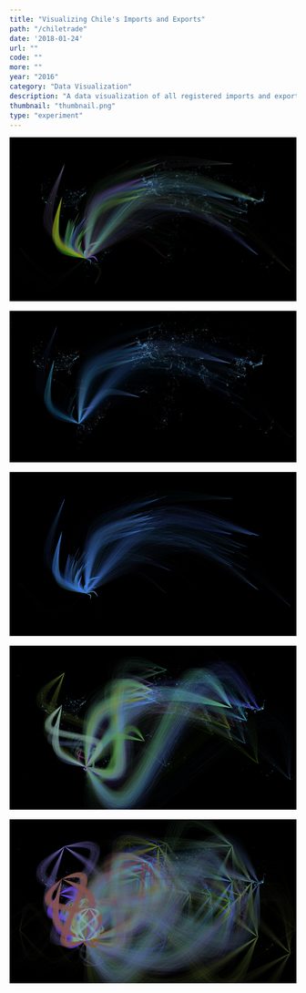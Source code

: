 ```yaml
---
title: "Visualizing Chile's Imports and Exports"
path: "/chiletrade"
date: '2018-01-24'
url: ""
code: ""
more: ""
year: "2016"
category: "Data Visualization"
description: "A data visualization of all registered imports and export of Chile in 2014 using data from the Chilean Customs Office. This project was exhibited at the III Regional OpenData Conference in Latin America and the Caribbean at Santiago, Chile."
thumbnail: "thumbnail.png"
type: "experiment"
---
```


<style>
h3, li, .project p, li a{
  -webkit-animation: whiteColor 5s;
  animation: whiteColor 5s;
  animation-fill-mode: forwards;
}
.MainContent {
  -webkit-animation: blackColor 5s;
  animation: blackColor 5s;
  animation-fill-mode: forwards;
}
@-webkit-keyframes blackColor {
  0% { background-color: ##f5f5f5; }
  100% { background-color: #000000; }
}

@keyframes blackColor {
  0% { background-color: ##f5f5f5; }
  100% { background-color: #000000; }
}

@-webkit-keyframes whiteColor {
  0% { color: white; }
  100% { color: white; }
}

@keyframes whiteColor {
  0% { color: white; }
  100% { color: white; }
}
</style>

![01chiletrade](./01.png)

![01chiletrade](./02.png)

![01chiletrade](./03.png)

![01chiletrade](./05.png)

![01chiletrade](./06.png)


